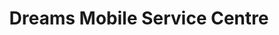 ---
title: "Dreams Mobile Service Centre"
url: /kumily/dreams-mobile-service-centre/
shop: mobile phone
---